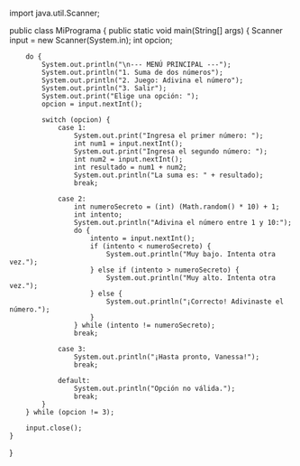import java.util.Scanner;

public class MiPrograma {
    public static void main(String[] args) {
        Scanner input = new Scanner(System.in);
        int opcion;

        do {
            System.out.println("\n--- MENÚ PRINCIPAL ---");
            System.out.println("1. Suma de dos números");
            System.out.println("2. Juego: Adivina el número");
            System.out.println("3. Salir");
            System.out.print("Elige una opción: ");
            opcion = input.nextInt();

            switch (opcion) {
                case 1:
                    System.out.print("Ingresa el primer número: ");
                    int num1 = input.nextInt();
                    System.out.print("Ingresa el segundo número: ");
                    int num2 = input.nextInt();
                    int resultado = num1 + num2;
                    System.out.println("La suma es: " + resultado);
                    break;

                case 2:
                    int numeroSecreto = (int) (Math.random() * 10) + 1;
                    int intento;
                    System.out.println("Adivina el número entre 1 y 10:");
                    do {
                        intento = input.nextInt();
                        if (intento < numeroSecreto) {
                            System.out.println("Muy bajo. Intenta otra vez.");
                        } else if (intento > numeroSecreto) {
                            System.out.println("Muy alto. Intenta otra vez.");
                        } else {
                            System.out.println("¡Correcto! Adivinaste el número.");
                        }
                    } while (intento != numeroSecreto);
                    break;

                case 3:
                    System.out.println("¡Hasta pronto, Vanessa!");
                    break;

                default:
                    System.out.println("Opción no válida.");
                    break;
            }
        } while (opcion != 3);

        input.close();
    }
}